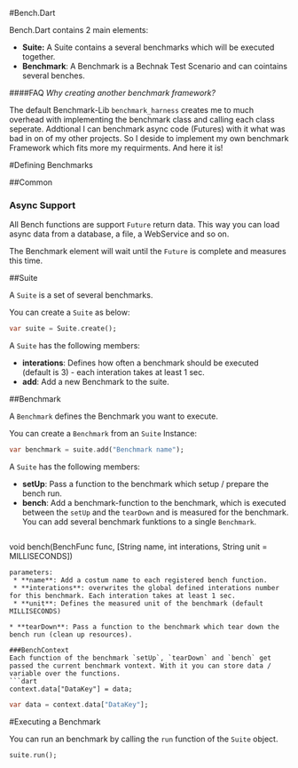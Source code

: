 #Bench.Dart

Bench.Dart contains 2 main elements:
* **Suite:** A Suite contains a several benchmarks which will be executed together.
* **Benchmark**: A Benchmark is a Bechnak Test Scenario and can cointains several benches.

####FAQ
*Why creating another benchmark framework?*

The default Benchmark-Lib `benchmark_harness` creates me to much overhead with implementing the benchmark class and calling each class seperate. Addtional I can benchmark async code (Futures) with it what was bad in on of my other projects. 
So I deside to implement my own benchmark Framework which fits more my requirments. And here it is!

#Defining Benchmarks

##Common

### Async Support

All Bench functions are support `Future` return data. This way you can load async data from a database, a file, a WebService and so on.

The Benchmark element will wait until the `Future` is complete and measures this time.

##Suite

A `Suite` is a set of several benchmarks.

You can create a `Suite` as below:
```dart
var suite = Suite.create();
```

A `Suite` has the following members:
* **interations**: Defines how often a benchmark should be executed (default is 3) - each interation takes at least 1 sec.
* **add**: Add a new Benchmark to the suite.


##Benchmark

A `Benchmark` defines the Benchmark you want to execute.

You can create a `Benchmark` from an `Suite` Instance:
```dart
var benchmark = suite.add("Benchmark name");
```

A `Suite` has the following members:
* **setUp**: Pass a function to the benchmark which setup / prepare the bench run.
* **bench**: Add a benchmark-function to the benchmark, which is executed between the `setUp` and the `tearDown` and is measured for the benchmark. You can add several benchmark funktions to a single `Benchmark`.
  ```dart
void bench(BenchFunc func, [String name, int interations, String unit = MILLISECONDS])
  ```
  parameters:
   * **name**: Add a costum name to each registered bench function.
   * **interations**: overwrites the global defined interations number for this benchmark. Each interation takes at least 1 sec.
   * **unit**: Defines the measured unit of the benchmark (default MILLISECONDS)

* **tearDown**: Pass a function to the benchmark which tear down the bench run (clean up resources).

###BenchContext
Each function of the benchmark `setUp`, `tearDown` and `bench` get passed the current benchmark vontext. With it you can store data / variable over the functions.
```dart
context.data["DataKey"] = data;
```

```dart
var data = context.data["DataKey"];
```


#Executing a Benchmark

You can run an benchmark by calling the `run` function of the `Suite` object.
```dart
suite.run();
```
